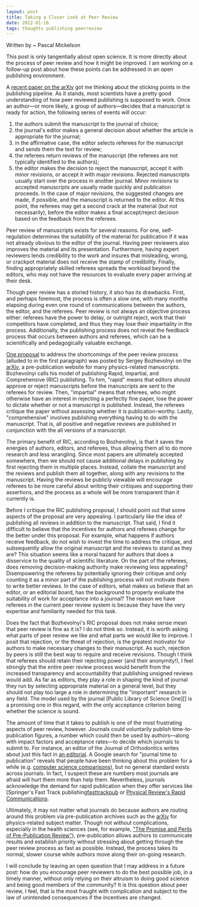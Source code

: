 ```yaml
--- 
layout: post
title: Taking a Closer Look at Peer Review
date: 2012-01-16
tags: thoughts publishing peerreview
---
```


Written by ~ Pascal Mickelson

This post is only tangentially about open science.  It is more directly about the process of peer review and how it might be improved.  I am working on a follow-up post about how these points can be addressed in an open publishing environment.

A [recent paper on the arXiv][arXivpaper] got me thinking about the sticking points in the publishing pipeline.  As it stands, most scientists have a pretty good understanding of how peer reviewed publishing is supposed to work.  Once an author—or more likely, a group of authors—decides that a manuscript is ready for action, the following series of events will occur:

1. the authors submit the manuscript to the journal of choice;
2. the journal's editor makes a general decision about whether the article is appropriate for the journal;
3. in the affirmative case, the editor selects referees for the manuscript and sends them the text for review;
4. the referees return reviews of the manuscript (the referees are not typically identified to the authors);
5. the editor makes the decision to reject the manuscript, accept it with minor revisions, or accept it with major revisions.  Rejected manuscripts usually start over the process in another journal.  Minor revisions to accepted manuscripts are usually made quickly and publication proceeds.  In the case of major revisions, the suggested changes are made, if possible, and the manuscript is returned to the editor.  At this point, the referees may get a second crack at the material (but not necessarily), before the editor makes a final accept/reject decision based on the feedback from the referees.

Peer review of manuscripts exists for several reasons.  For one, self-regulation determines the suitability of the material for publication if it was not already obvious to the editor of the journal.  Having peer reviewers also improves the material and its presentation.  Furthermore, having expert reviewers lends credibility to the work and insures that misleading, wrong, or crackpot material does not receive the stamp of credibility.  Finally, finding appropriately skilled referees spreads the workload beyond the editors, who may not have the resources to evaluate every paper arriving at their desk.

Though peer review has a storied history, it also has its drawbacks.  First, and perhaps foremost, the process is often a slow one, with many months elapsing during even one round of communications between the authors, the editor, and the referees.  Peer review is not always an objective process either: referees have the power to delay, or outright reject, work that their competitors have completed, and thus they may lose their impartiality in the process.  Additionally, the publishing process does not reveal the feedback process that occurs between authors and referees, which can be a scientifically and pedagogically valuable exchange.

[One proposal][arXivpaper] to address the shortcomings of the peer review process (alluded to in the first paragraph) was posted by Sergey Bozhevolnyi on the [arXiv][arXiv], a pre-publication website for many physics-related manuscripts.  Bozhevolnyi calls his model of publishing Rapid, Impartial, and Comprehensive (RIC) publishing.  To him, "rapid" means that editors should approve or reject manuscripts before the manuscripts are sent to the referees for review.  Then, "impartial" means that referees, who might otherwise have an interest in rejecting a perfectly fine paper, lose the power to dictate whether or not a manuscript is published.  Instead, the referees critique the paper without assessing whether it is publication-worthy.  Lastly, "comprehensive" involves publishing everything having to do with the manuscript.  That is, all positive and negative reviews are published in conjunction with the all versions of a manuscript.

The primary benefit of RIC, according to Bozhevolnyi, is that it saves the energies of authors, editors, and referees, thus allowing them all to do more research and less wrangling.  Since most papers are ultimately accepted somewhere, then we should not cause additional delays in publishing by first rejecting them in multiple places.  Instead, collate the manuscript and the reviews and publish them all together, along with any revisions to the manuscript.  Having the reviews be publicly viewable will encourage referees to be more careful about writing their critiques and supporting their assertions, and the process as a whole will be more transparent than it currently is.

Before I critique the RIC publishing proposal, I should point out that some aspects of the proposal are very appealing.  I particularly like the idea of publishing all reviews in addition to the manuscript.  That said, I find it difficult to believe that the incentives for authors and referees change for the better under this proposal.  For example, what happens if authors receive feedback, do not wish to invest the time to address the critique, and subsequently allow the original manuscript and the reviews to stand as they are?  This situation seems like a moral hazard for authors that does a disservice to the quality of scientific literature.  On the part of the referees, does removing decision-making authority make reviewing less appealing?  Disempowering the referees by potentially ignoring their critique and only counting it as a minor part of the publishing process will not motivate them to write better reviews.  In the case of editors, what makes us believe that an editor, or an editorial board, has the background to properly evaluate the suitability of work for acceptance into a journal?  The reason we have referees in the current peer review system is because they have the very expertise and familiarity needed for this task.

Does the fact that Bozhevolnyi's RIC proposal does not make sense mean that peer review is fine as it is?  I do not think so.  Instead, it is worth asking what parts of peer review we like and what parts we would like to improve.  I posit that rejection, or the threat of rejection, is the greatest motivator for authors to make necessary changes to their manuscript.  As such, rejection by peers is still the best way to require and receive revisions.  Though I think that referees should retain their rejecting power (and their anonymity!), I feel strongly that the entire peer review process would benefit from the increased transparency and accountability that publishing unsigned reviews would add.  As far as editors, they play a role in shaping the kind of journal they run by selecting appropriate material on a general level, but they should not play too large a role in determining the "important" research in any field.  The model used by the journal [Public Library of Science One][] is a promising one in this regard, with the only acceptance criterion being whether the science is sound.

The amount of time that it takes to publish is one of the most frustrating aspects of peer review, however.  Journals could voluntarily publish time-to-publication figures, a number which could then be used by authors—along with impact factors and acceptance rates—to decide which journals to submit to.  For instance, an editor of the Journal of Orthodontics writes about just this fact in [an editorial][orthodonticseditorial].  A Google search for "journal time to publication" reveals that people have been thinking about this problem for a while (e.g. [computer science comparisons][compscicomps]), but no general standard exists across journals.  In fact, I suspect these are numbers most journals are afraid will hurt them more than help them.  Nevertheless, journals acknowledge the demand for rapid publication when they offer services like [Springer's Fast Track publishing[fasttrackpub] or [Physical Review's Rapid Communications][rapidcomm].

Ultimately, it may not matter what journals do because authors are routing around this problem via pre-publication archives such as the [arXiv][arXiv] for physics-related subject matter.  Though not without complications, especially in the health sciences (see, for example, ["The Promise and Perils of Pre-Publication Review"][prepubperils]), pre-publication allows authors to communicate results and establish priority without stressing about getting through the peer review process as fast as possible.  Instead, the process takes its normal, slower course while authors move along their on-going research.

I will conclude by leaving an open question that I may address in a future post:  how do you encourage peer reviewers to do the best possible job, in a timely manner, without only relying on their altruism to doing good science and being good members of the community?  It is this question about peer review, I feel, that is the most fraught with complication and subject to the law of unintended consequences if the incentives are changed.

[arXivpaper]: http://arxiv.org/abs/1110.0791
[arXiv]: http://arxiv.org/
[PLOSone]: http://www.plosone.org/static/reviewerGuidelines.action#about
[orthodonticseditorial]: http://jorthod.maneyjournals.org/content/29/3/171.full
[compscicomps]: http://www.hutter1.net/journals.htm
[fasttrackpub]: http://www.springer.com/societies+%26+publishing+partners/society+%26+partner+zone?SGWID=0-173202-12-772912-0
[rapidcomm]: http://pra.aps.org/highlighting-rapids
[prepubperils]: http://www.plosone.org/article/info%3Adoi%2F10.1371%2Fjournal.pone.0010782
